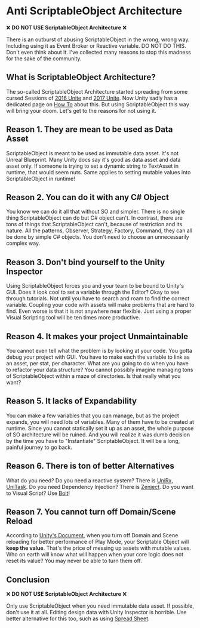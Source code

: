 # Anti ScriptableObject Architecture
❌ **DO NOT USE ScriptableObject Architecture** ❌

There is an outburst of abusing ScriptableObject in the wrong, wrong way. Including using it as Event Broker or Reactive variable. DO NOT DO THIS. Don't even think about it. I've collected many reasons to stop this madness for the sake of the community.

## What is ScriptableObject Architecture?
The so-called ScriptableObject Architecture started spreading from some cursed Sessions of [2016 Unite](https://www.youtube.com/watch?v=6vmRwLYWNRo) and [2017 Unite](https://www.youtube.com/watch?v=raQ3iHhE_Kk). Now Unity sadly has a dedicated page on [How To](https://unity.com/how-to/architect-game-code-scriptable-objects) about this. But using ScriptableObject this way will bring your doom. Let's get to the reasons for not using it.

## Reason 1. They are mean to be used as Data Asset
ScriptableObject is meant to be used as immutable data asset. It's not Unreal Blueprint. Many Unity docs say it's good as data asset and data asset only. If someone is trying to set a dynamic string to TextAsset in runtime, that would seem nuts. Same applies to setting mutable values into ScriptableObject in runtime!

## Reason 2. You can do it with any C# Object
You know we can do it all that without SO and simpler. There is no single thing ScriptableObject can do but C# object can't. In contrast, there are tons of things that ScriptableObject can't, because of restriction and its nature. All the patterns, Observer, Strategy, Factory, Command, they can all be done by simple C# objects. You don't need to choose an unnecessarily complex way.

## Reason 3. Don't bind yourself to the Unity Inspector
Using ScriptableObject forces you and your team to be bound to Unity's GUI. Does it look cool to set a variable through the Editor? Okay to see through tutorials. Not until you have to search and roam to find the correct variable. Coupling your code with assets will make problems that are hard to find. Even worse is that it is not anywhere near flexible. Just using a proper Visual Scripting tool will be ten times more productive.

## Reason 4. It makes your project Unmaintainable
You cannot even tell what the problem is by looking at your code. You gotta debug your project with GUI. You have to make each the variable to link as an asset, per stat, per character. What are you going to do when you have to refactor your data structure? You cannot possibly imagine managing tons of ScriptableObject within a maze of directories. Is that really what you want?

## Reason 5. It lacks of Expandability
You can make a few variables that you can manage, but as the project expands, you will need lots of variables. Many of them have to be created at runtime. Since you cannot statically set it up as an asset, the whole purpose of SO architecture will be ruined. And you will realize it was dumb decision by the time you have to "Instantiate" ScriptableObject. It will be a long, painful journey to go back.

## Reason 6. There is ton of better Alternatives
What do you need? Do you need a reactive system? There is [UniRx](https://github.com/neuecc/UniRx), [UniTask](https://github.com/Cysharp/UniTask). Do you need Dependency Injection? There is [Zenject](https://github.com/modesttree/Zenject). Do you want to Visual Script? Use [Bolt](https://assetstore.unity.com/packages/tools/visual-scripting/bolt-163802)!

## Reason 7. You cannot turn off Domain/Scene Reload
According to [Unity's Document](https://docs.unity3d.com/Manual/SceneReloading.html), when you turn off Domain and Scene reloading for better performance of Play Mode, your Scriptable Object will **keep the value**. That's the price of messing up assets with mutable values. Who on earth will know what will happen when your core logic does not reset its value? You may never be able to turn them off.

## Conclusion
❌ **DO NOT USE ScriptableObject Architecture** ❌

Only use ScriptableObject when you need immutable data asset. If possible, don't use it at all. Editing design data with Unity Inspector is horrible. Use better alternative for this too, such as using [Spread Sheet](https://github.com/cathei/BakingSheet).
